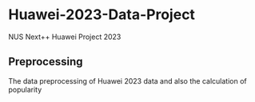 # Huawei-2023-Data-Project
NUS Next++ Huawei Project 2023

## Preprocessing 
The data preprocessing of Huawei 2023 data and also the calculation of popularity

